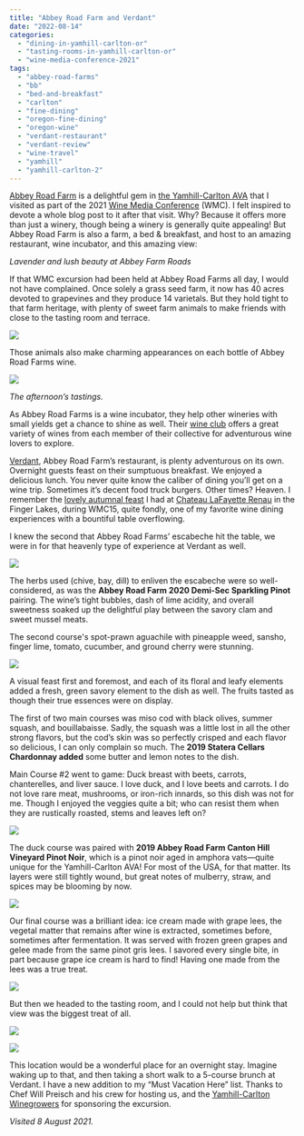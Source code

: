 ```yaml
---
title: "Abbey Road Farm and Verdant"
date: "2022-08-14"
categories: 
  - "dining-in-yamhill-carlton-or"
  - "tasting-rooms-in-yamhill-carlton-or"
  - "wine-media-conference-2021"
tags: 
  - "abbey-road-farms"
  - "bb"
  - "bed-and-breakfast"
  - "carlton"
  - "fine-dining"
  - "oregon-fine-dining"
  - "oregon-wine"
  - "verdant-restaurant"
  - "verdant-review"
  - "wine-travel"
  - "yamhill"
  - "yamhill-carlton-2"
---
```


[Abbey Road Farm](https://abbeyroadfarm.com/index.html) is a delightful gem in [the Yamhill-Carlton AVA](https://thegourmez.com/2021/12/13/yamhill-carlton-oregon-wine/) that I visited as part of the 2021 [Wine Media Conference](https://www.winemediaconference.org/) (WMC). I felt inspired to devote a whole blog post to it after that visit. Why? Because it offers more than just a winery, though being a winery is generally quite appealing! But Abbey Road Farm is also a farm, a bed & breakfast, and host to an amazing restaurant, wine incubator, and this amazing view:

_Lavender and lush beauty at Abbey Farm Roads_

If that WMC excursion had been held at Abbey Road Farms all day, I would not have complained. Once solely a grass seed farm, it now has 40 acres devoted to grapevines and they produce 14 varietals. But they hold tight to that farm heritage, with plenty of sweet farm animals to make friends with close to the tasting room and terrace.

![](https://thegourmez.com/wp-content/uploads/sites/5/2022/08/2021-WBC-Oregon205.jpg)

Those animals also make charming appearances on each bottle of Abbey Road Farms wine.

![](https://thegourmez.com/wp-content/uploads/sites/5/2022/08/2021-WBC-Oregon173.jpg)

_The afternoon’s tastings._

As Abbey Road Farms is a wine incubator, they help other wineries with small yields get a chance to shine as well. Their [wine club](https://shop.abbeyroadfarm.com/Wine-Club) offers a great variety of wines from each member of their collective for adventurous wine lovers to explore.

[Verdant](https://abbeyroadfarm.com/verdant.html), Abbey Road Farm’s restaurant, is plenty adventurous on its own. Overnight guests feast on their sumptuous breakfast. We enjoyed a delicious lunch. You never quite know the caliber of dining you’ll get on a wine trip. Sometimes it’s decent food truck burgers. Other times? Heaven. I remember the [lovely autumnal feast](https://thegourmez.com/2015/11/02/a-sampling-of-the-perfect-watkins-glen-and-eastern-seneca-lake-experience/) I had at [Chateau LaFayette Renau](http://www.clrwine.com/) in the Finger Lakes, during WMC15, quite fondly, one of my favorite wine dining experiences with a bountiful table overflowing.

I knew the second that Abbey Road Farms’ escabeche hit the table, we were in for that heavenly type of experience at Verdant as well.

![](https://thegourmez.com/wp-content/uploads/sites/5/2022/08/2021-WBC-Oregon180-e1660505917955.jpg)

The herbs used (chive, bay, dill) to enliven the escabeche were so well-considered, as was the **Abbey Road Farm 2020 Demi-Sec Sparkling Pinot** pairing. The wine’s tight bubbles, dash of lime acidity, and overall sweetness soaked up the delightful play between the savory clam and sweet mussel meats.

The second course's spot-prawn aguachile with pineapple weed, sansho, finger lime, tomato, cucumber, and ground cherry were stunning.

![](https://thegourmez.com/wp-content/uploads/sites/5/2022/08/2021-WBC-Oregon187.jpg)

A visual feast first and foremost, and each of its floral and leafy elements added a fresh, green savory element to the dish as well. The fruits tasted as though their true essences were on display.

The first of two main courses was miso cod with black olives, summer squash, and bouillabaisse. Sadly, the squash was a little lost in all the other strong flavors, but the cod’s skin was so perfectly crisped and each flavor so delicious, I can only complain so much. The **2019 Statera Cellars Chardonnay added** some butter and lemon notes to the dish.

Main Course #2 went to game: Duck breast with beets, carrots, chanterelles, and liver sauce. I love duck, and I love beets and carrots. I do not love rare meat, mushrooms, or iron-rich innards, so this dish was not for me. Though I enjoyed the veggies quite a bit; who can resist them when they are rustically roasted, stems and leaves left on?

![](https://thegourmez.com/wp-content/uploads/sites/5/2022/08/2021-WBC-Oregon193.jpg)

The duck course was paired with **2019 Abbey Road Farm Canton Hill Vineyard Pinot Noir**, which is a pinot noir aged in amphora vats—quite unique for the Yamhill-Carlton AVA! For most of the USA, for that matter. Its layers were still tightly wound, but great notes of mulberry, straw, and spices may be blooming by now.

![](https://thegourmez.com/wp-content/uploads/sites/5/2022/08/2021-WBC-Oregon192.jpg)

Our final course was a brilliant idea: ice cream made with grape lees, the vegetal matter that remains after wine is extracted, sometimes before, sometimes after fermentation. It was served with frozen green grapes and gelee made from the same pinot gris lees. I savored every single bite, in part because grape ice cream is hard to find! Having one made from the lees was a true treat.

![](https://thegourmez.com/wp-content/uploads/sites/5/2022/08/2021-WBC-Oregon198.jpg)

But then we headed to the tasting room, and I could not help but think that view was the biggest treat of all.

![](https://thegourmez.com/wp-content/uploads/sites/5/2022/08/2021-WBC-Oregon202.jpg)

![](https://thegourmez.com/wp-content/uploads/sites/5/2022/08/2021-WBC-Oregon200.jpg)

This location would be a wonderful place for an overnight stay. Imagine waking up to that, and then taking a short walk to a 5-course brunch at Verdant. I have a new addition to my “Must Vacation Here” list. Thanks to Chef Will Preisch and his crew for hosting us, and the [Yamhill-Carlton Winegrowers](https://yamhillcarlton.org/) for sponsoring the excursion.

_Visited 8 August 2021._
